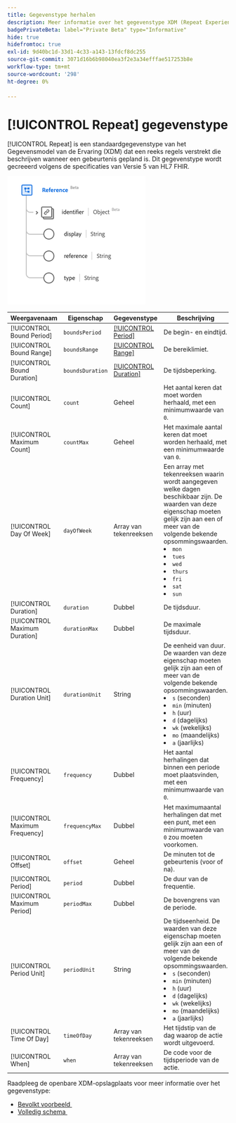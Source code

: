 ```yaml
---
title: Gegevenstype herhalen
description: Meer informatie over het gegevenstype XDM (Repeat Experience Data Model).
badgePrivateBeta: label="Private Beta" type="Informative"
hide: true
hidefromtoc: true
exl-id: 9d40bc1d-33d1-4c33-a143-13fdcf8dc255
source-git-commit: 3071d16b6b98040ea3f2e3a34efffae517253b8e
workflow-type: tm+mt
source-wordcount: '298'
ht-degree: 0%

---
```


# [!UICONTROL Repeat] gegevenstype

[!UICONTROL Repeat] is een standaardgegevenstype van het Gegevensmodel van de Ervaring (XDM) dat een reeks regels verstrekt die beschrijven wanneer een gebeurtenis gepland is. Dit gegevenstype wordt gecreeerd volgens de specificaties van Versie 5 van HL7 FHIR.

![&#x200B; herhalen gegevenstypestructuur &#x200B;](../../../images/healthcare/data-types/reference.png)

| Weergavenaam | Eigenschap | Gegevenstype | Beschrijving |
| --- | --- | --- | --- |
| [!UICONTROL Bound Period] | `boundsPeriod` | [[!UICONTROL Period]](../data-types/period.md) | De begin- en eindtijd. |
| [!UICONTROL Bound Range] | `boundsRange` | [[!UICONTROL Range]](../data-types/range.md) | De bereiklimiet. |
| [!UICONTROL Bound Duration] | `boundsDuration` | [[!UICONTROL Duration]](../data-types/duration.md) | De tijdsbeperking. |
| [!UICONTROL Count] | `count` | Geheel | Het aantal keren dat moet worden herhaald, met een minimumwaarde van `0`. |
| [!UICONTROL Maximum Count] | `countMax` | Geheel | Het maximale aantal keren dat moet worden herhaald, met een minimumwaarde van `0`. |
| [!UICONTROL Day Of Week] | `dayOfWeek` | Array van tekenreeksen | Een array met tekenreeksen waarin wordt aangegeven welke dagen beschikbaar zijn. De waarden van deze eigenschap moeten gelijk zijn aan een of meer van de volgende bekende opsommingswaarden. <li> `mon` </li> <li> `tues` </li> <li> `wed` </li> <li> `thurs`</li>  <li> `fri` </li> <li> `sat`</li> <li> `sun`</li> |
| [!UICONTROL Duration] | `duration` | Dubbel | De tijdsduur. |
| [!UICONTROL Maximum Duration] | `durationMax` | Dubbel | De maximale tijdsduur. |
| [!UICONTROL Duration Unit] | `durationUnit` | String | De eenheid van duur. De waarden van deze eigenschap moeten gelijk zijn aan een of meer van de volgende bekende opsommingswaarden. <li> `s` (seconden) </li> <li> `min` (minuten) </li> <li> `h` (uur) </li> <li> `d` (dagelijks) </li>  <li> `wk` (wekelijks) </li> <li> `mo` (maandelijks) </li> <li> `a` (jaarlijks)</li> |
| [!UICONTROL Frequency] | `frequency` | Dubbel | Het aantal herhalingen dat binnen een periode moet plaatsvinden, met een minimumwaarde van `0`. |
| [!UICONTROL Maximum Frequency] | `frequencyMax` | Dubbel | Het maximumaantal herhalingen dat met een punt, met een minimumwaarde van `0` zou moeten voorkomen. |
| [!UICONTROL Offset] | `offset` | Geheel | De minuten tot de gebeurtenis (voor of na). |
| [!UICONTROL Period] | `period` | Dubbel | De duur van de frequentie. |
| [!UICONTROL Maximum Period] | `periodMax` | Dubbel | De bovengrens van de periode. |
| [!UICONTROL Period Unit] | `periodUnit` | String | De tijdseenheid. De waarden van deze eigenschap moeten gelijk zijn aan een of meer van de volgende bekende opsommingswaarden. <li> `s` (seconden) </li> <li> `min` (minuten) </li> <li> `h` (uur) </li> <li> `d` (dagelijks) </li>  <li> `wk` (wekelijks) </li> <li> `mo` (maandelijks) </li> <li> `a` (jaarlijks)</li> |
| [!UICONTROL Time Of Day] | `timeOfDay` | Array van tekenreeksen | Het tijdstip van de dag waarop de actie wordt uitgevoerd. |
| [!UICONTROL When] | `when` | Array van tekenreeksen | De code voor de tijdsperiode van de actie. |

Raadpleeg de openbare XDM-opslagplaats voor meer informatie over het gegevenstype:

* [&#x200B; Bevolkt voorbeeld &#x200B;](https://github.com/adobe/xdm/blob/master/extensions/industry/healthcare/fhir/datatypes/repeat.example.1.json)
* [&#x200B; Volledig schema &#x200B;](https://github.com/adobe/xdm/blob/master/extensions/industry/healthcare/fhir/datatypes/repeat.schema.json)
